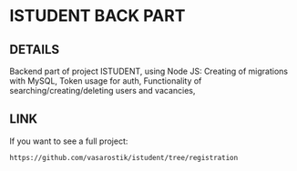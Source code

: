 # ISTUDENT BACK PART
## DETAILS
Backend part of project ISTUDENT, using Node JS:
	Creating of migrations with MySQL, 
	Token usage for auth, 
	Functionality of searching/creating/deleting users and vacancies,
## LINK

If you want to see a full project:  
```
https://github.com/vasarostik/istudent/tree/registration

```  